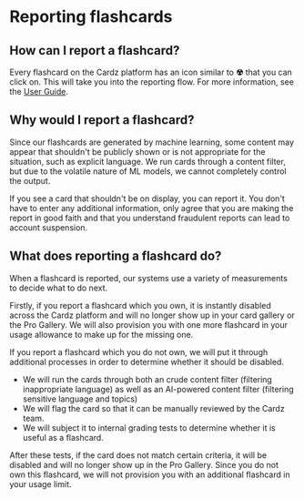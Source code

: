# Reporting flashcards

## How can I report a flashcard?
Every flashcard on the Cardz platform has an icon similar to **☢** that you can click on. This will take you into the reporting flow. For more information, see the [User Guide](https://app.cardz.srg.id.au/guide).

## Why would I report a flashcard?
Since our flashcards are generated by machine learning, some content may appear that shouldn't be publicly shown or is not appropriate for the situation, such as explicit language. We run cards through a content filter, but due to the volatile nature of ML models, we cannot completely control the output.

If you see a card that shouldn't be on display, you can report it. You don't have to enter any additional information, only agree that you are making the report in good faith and that you understand fraudulent reports can lead to account suspension.

## What does reporting a flashcard do?
When a flashcard is reported, our systems use a variety of measurements to decide what to do next.

Firstly, if you report a flashcard which you own, it is instantly disabled across the Cardz platform and will no longer show up in your card gallery or the Pro Gallery. We will also provision you with one more flashcard in your usage allowance to make up for the missing one.

If you report a flashcard which you do not own, we will put it through additional processes in order to determine whether it should be disabled. 
- We will run the cards through both an crude content filter (filtering inappropriate language) as well as an AI-powered content filter (filtering sensitive language and topics)
- We will flag the card so that it can be manually reviewed by the Cardz team.
- We will subject it to internal grading tests to determine whether it is useful as a flashcard.

After these tests, if the card does not match certain criteria, it will be disabled and will no longer show up in the Pro Gallery. Since you do not own this flashcard, we will not provision you with an additional flashcard in your usage limit.
